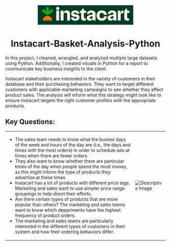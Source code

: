 <div align="center">
  <img src="https://github.com/Tiffkinn/Instacart-Basket-Analysis-Python/blob/main/instacart3.jpg" alt="Instacart-Basket-Analysis-Python Logo" width="300">
</div>

<h1 align="center">Instacart-Basket-Analysis-Python</h1>



In this project, I cleaned, wrangled, and analyzed multiple large datasets using Python. Additionally, I created visuals in Python for a report to communicate key business insights to the client.

Instacart stakeholders are interested in the variety of customers in their database and their purchasing behaviors. They want to target different customers with applicable marketing campaigns to see whether they affect product sales. The analysis will inform what this strategy might look like to ensure Instacart targets the right customer profiles with the appropriate products.

## Key Questions:

<table>
  <tr>
    <td>
      <ul>
        <li>The sales team needs to know what the busiest days of the week and hours of the day are (i.e., the days and times with the most orders) in order to schedule ads at times when there are fewer orders.</li>
        <li>They also want to know whether there are particular times of the day when people spend the most money, as this might inform the type of products they advertise at these times.</li>
        <li>Instacart has a lot of products with different price tags. Marketing and sales want to use simpler price range groupings to help direct their efforts.</li>
        <li>Are there certain types of products that are more popular than others? The marketing and sales teams want to know which departments have the highest frequency of product orders.</li>
        <li>The marketing and sales teams are particularly interested in the different types of customers in their system and how their ordering behaviors differ.</li>
      </ul>
    </td>
    <td>
      <img src="https://your-image-link-here.jpg" alt="Descriptive Image" width="300">
    </td>
  </tr>
</table>

